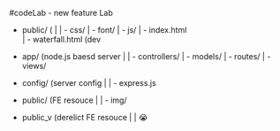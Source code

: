 #codeLab - new feature Lab

- public/ (
|
| - css/
| - font/
| - js/
| - index.html  
| - waterfall.html (dev

- app/ (node.js baesd server
|
| - controllers/
| - models/
| - routes/
| - views/

- config/ (server config
|
| - express.js


- public/ (FE resouce
|
| - img/

- public_v (derelict FE resouce
|
| 😭
